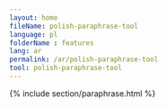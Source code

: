 ```yaml
---
layout: home
fileName: polish-paraphrase-tool
language: pl
folderName : features
lang: ar
permalink: /ar/polish-paraphrase-tool
tool: polish-paraphrase-tool
---
```

{% include section/paraphrase.html %}
